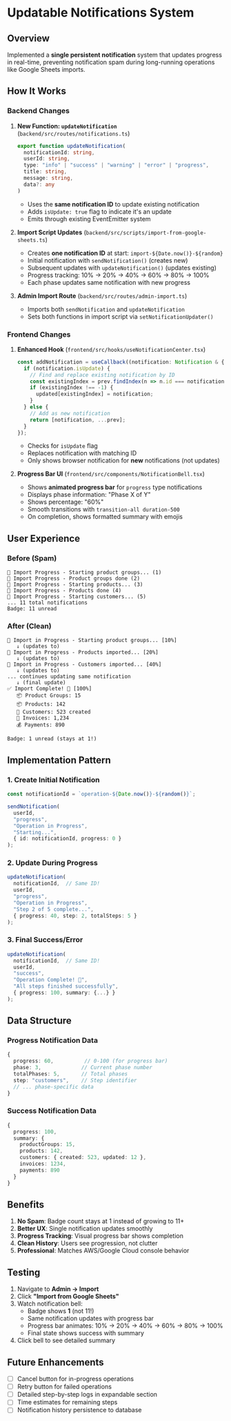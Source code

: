 # Updatable Notifications System

## Overview

Implemented a **single persistent notification** system that updates progress in real-time, preventing notification spam during long-running operations like Google Sheets imports.

## How It Works

### Backend Changes

1. **New Function: `updateNotification`** (`backend/src/routes/notifications.ts`)
   ```typescript
   export function updateNotification(
     notificationId: string,
     userId: string,
     type: "info" | "success" | "warning" | "error" | "progress",
     title: string,
     message: string,
     data?: any
   )
   ```
   - Uses the **same notification ID** to update existing notification
   - Adds `isUpdate: true` flag to indicate it's an update
   - Emits through existing EventEmitter system

2. **Import Script Updates** (`backend/src/scripts/import-from-google-sheets.ts`)
   - Creates **one notification ID** at start: `import-${Date.now()}-${random}`
   - Initial notification with `sendNotification()` (creates new)
   - Subsequent updates with `updateNotification()` (updates existing)
   - Progress tracking: 10% → 20% → 40% → 60% → 80% → 100%
   - Each phase updates same notification with new progress

3. **Admin Import Route** (`backend/src/routes/admin-import.ts`)
   - Imports both `sendNotification` and `updateNotification`
   - Sets both functions in import script via `setNotificationUpdater()`

### Frontend Changes

1. **Enhanced Hook** (`frontend/src/hooks/useNotificationCenter.tsx`)
   ```typescript
   const addNotification = useCallback((notification: Notification & { isUpdate?: boolean }) => {
     if (notification.isUpdate) {
       // Find and replace existing notification by ID
       const existingIndex = prev.findIndex(n => n.id === notification.id);
       if (existingIndex !== -1) {
         updated[existingIndex] = notification;
       }
     } else {
       // Add as new notification
       return [notification, ...prev];
     }
   });
   ```
   - Checks for `isUpdate` flag
   - Replaces notification with matching ID
   - Only shows browser notification for **new** notifications (not updates)

2. **Progress Bar UI** (`frontend/src/components/NotificationBell.tsx`)
   - Shows **animated progress bar** for `progress` type notifications
   - Displays phase information: "Phase X of Y"
   - Shows percentage: "60%"
   - Smooth transitions with `transition-all duration-500`
   - On completion, shows formatted summary with emojis

## User Experience

### Before (Spam)
```
🔔 Import Progress - Starting product groups... (1)
🔔 Import Progress - Product groups done (2)
🔔 Import Progress - Starting products... (3)
🔔 Import Progress - Products done (4)
🔔 Import Progress - Starting customers... (5)
... 11 total notifications
Badge: 11 unread
```

### After (Clean)
```
🔔 Import in Progress - Starting product groups... [10%]
   ↓ (updates to)
🔔 Import in Progress - Products imported... [20%]
   ↓ (updates to)
🔔 Import in Progress - Customers imported... [40%]
   ↓ (updates to)
... continues updating same notification
   ↓ (final update)
✅ Import Complete! 🎉 [100%]
   📦 Product Groups: 15
   📦 Products: 142
   👥 Customers: 523 created
   📄 Invoices: 1,234
   💰 Payments: 890

Badge: 1 unread (stays at 1!)
```

## Implementation Pattern

### 1. Create Initial Notification
```typescript
const notificationId = `operation-${Date.now()}-${random()}`;

sendNotification(
  userId,
  "progress",
  "Operation in Progress",
  "Starting...",
  { id: notificationId, progress: 0 }
);
```

### 2. Update During Progress
```typescript
updateNotification(
  notificationId,  // Same ID!
  userId,
  "progress",
  "Operation in Progress",
  "Step 2 of 5 complete...",
  { progress: 40, step: 2, totalSteps: 5 }
);
```

### 3. Final Success/Error
```typescript
updateNotification(
  notificationId,  // Same ID!
  userId,
  "success",
  "Operation Complete! 🎉",
  "All steps finished successfully",
  { progress: 100, summary: {...} }
);
```

## Data Structure

### Progress Notification Data
```typescript
{
  progress: 60,          // 0-100 (for progress bar)
  phase: 3,             // Current phase number
  totalPhases: 5,       // Total phases
  step: "customers",    // Step identifier
  // ... phase-specific data
}
```

### Success Notification Data
```typescript
{
  progress: 100,
  summary: {
    productGroups: 15,
    products: 142,
    customers: { created: 523, updated: 12 },
    invoices: 1234,
    payments: 890
  }
}
```

## Benefits

1. **No Spam**: Badge count stays at 1 instead of growing to 11+
2. **Better UX**: Single notification updates smoothly
3. **Progress Tracking**: Visual progress bar shows completion
4. **Clean History**: Users see progression, not clutter
5. **Professional**: Matches AWS/Google Cloud console behavior

## Testing

1. Navigate to **Admin → Import**
2. Click **"Import from Google Sheets"**
3. Watch notification bell:
   - Badge shows **1** (not 11!)
   - Same notification updates with progress bar
   - Progress bar animates: 10% → 20% → 40% → 60% → 80% → 100%
   - Final state shows success with summary
4. Click bell to see detailed summary

## Future Enhancements

- [ ] Cancel button for in-progress operations
- [ ] Retry button for failed operations
- [ ] Detailed step-by-step logs in expandable section
- [ ] Time estimates for remaining steps
- [ ] Notification history persistence to database
